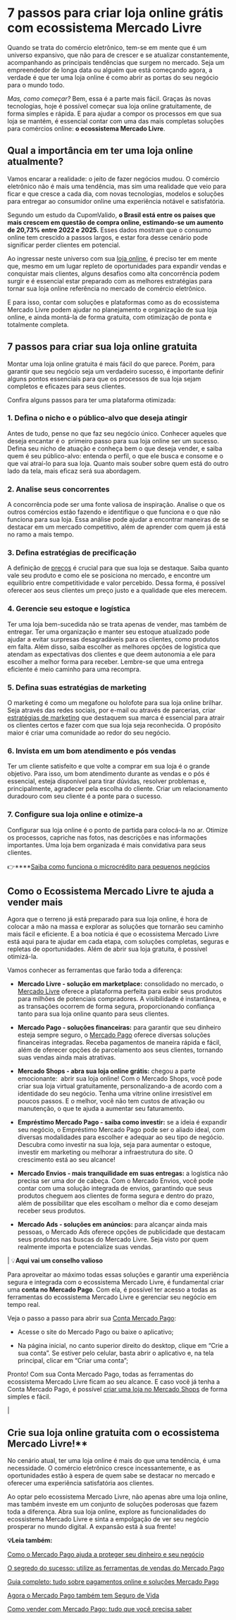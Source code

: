 # 7 passos para criar loja online grátis com ecossistema Mercado Livre

Quando se trata do comércio eletrônico, tem-se em mente que é um universo expansivo, que não para de crescer e se atualizar constantemente, acompanhando as principais tendências que surgem no mercado. Seja um empreendedor de longa data ou alguém que está começando agora, a verdade é que ter uma loja online é como abrir as portas do seu negócio para o mundo todo.

*Mas, como começar?* Bem, essa é a parte mais fácil. Graças às novas tecnologias, hoje é possível começar sua loja online gratuitamente, de forma simples e rápida. E para ajudar a compor os processos em que sua loja se mantém, é essencial contar com uma das mais completas soluções para comércios online: **o ecossistema Mercado Livre**.

## **Qual a importância em ter uma loja online atualmente?**

Vamos encarar a realidade: o jeito de fazer negócios mudou. O comércio eletrônico não é mais uma tendência, mas sim uma realidade que veio para ficar e que cresce a cada dia, com novas tecnologias, modelos e soluções para entregar ao consumidor online uma experiência notável e satisfatória.

Segundo um estudo da CupomValido, **o Brasil está entre os países que mais crescem em questão de compra online, estimando-se um aumento de 20,73% entre 2022 e 2025.** Esses dados mostram que o consumo online tem crescido a passos largos, e estar fora desse cenário pode significar perder clientes em potencial.

Ao ingressar neste universo com sua [loja online](https://meubolso.mercadopago.com.br/por-que-manter-as-informacoes-da-sua-loja-on-line-sempre-atualizadas), é preciso ter em mente que, mesmo em um lugar repleto de oportunidades para expandir vendas e conquistar mais clientes, alguns desafios como alta concorrência podem surgir e é essencial estar preparado com as melhores estratégias para tornar sua loja online referência no mercado de comércio eletrônico.

E para isso, contar com soluções e plataformas como as do ecossistema Mercado Livre podem ajudar no planejamento e organização de sua loja online, e ainda montá-la de forma gratuita, com otimização de ponta e totalmente completa.

## 

## **7 passos para criar sua loja online gratuita**

Montar uma loja online gratuita é mais fácil do que parece. Porém, para garantir que seu negócio seja um verdadeiro sucesso, é importante definir alguns pontos essenciais para que os processos de sua loja sejam completos e eficazes para seus clientes.

Confira alguns passos para ter uma plataforma otimizada:

### **1. Defina o nicho e o público-alvo que deseja atingir**

Antes de tudo, pense no que faz seu negócio único. Conhecer aqueles que deseja encantar é o  primeiro passo para sua loja online ser um sucesso. Defina seu nicho de atuação e conheça bem o que deseja vender, e saiba quem é seu público-alvo: entenda o perfil, o que ele busca e consome e o que vai atraí-lo para sua loja. Quanto mais souber sobre quem está do outro lado da tela, mais eficaz será sua abordagem.

### **2. Analise seus concorrentes**

A concorrência pode ser uma fonte valiosa de inspiração. Analise o que os outros comércios estão fazendo e identifique o que funciona e o que não funciona para sua loja. Essa análise pode ajudar a encontrar maneiras de se destacar em um mercado competitivo, além de aprender com quem já está no ramo a mais tempo.

### **3. Defina estratégias de precificação**

A definição de [preços](https://meubolso.mercadopago.com.br/precificacao-como-calcular-preco-de-venda) é crucial para que sua loja se destaque. Saiba quanto vale seu produto e como ele se posiciona no mercado, e encontre um equilíbrio entre competitividade e valor percebido. Dessa forma, é possível oferecer aos seus clientes um preço justo e a qualidade que eles merecem.

### **4. Gerencie seu estoque e logística**

Ter uma loja bem-sucedida não se trata apenas de vender, mas também de entregar. Ter uma organização e manter seu estoque atualizado pode ajudar a evitar surpresas desagradáveis para os clientes, como produtos em falta. Além disso, saiba escolher as melhores opções de logística que atendam as expectativas dos clientes e que deem autonomia a ele para escolher a melhor forma para receber. Lembre-se que uma entrega eficiente é meio caminho para uma recompra.

### **5. Defina suas estratégias de marketing**

O marketing é como um megafone ou holofote para sua loja online brilhar. Seja através das redes sociais, por e-mail ou através de parcerias, criar [estratégias de marketing](https://meubolso.mercadopago.com.br/estrategias-de-marketing) que destaquem sua marca é essencial para atrair os clientes certos e fazer com que sua loja seja reconhecida. O propósito maior é criar uma comunidade ao redor do seu negócio.

### **6. Invista em um bom atendimento e pós vendas**

Ter um cliente satisfeito e que volte a comprar em sua loja é o grande objetivo. Para isso, um bom atendimento durante as vendas e o pós é essencial, esteja disponível para tirar dúvidas, resolver problemas e, principalmente, agradecer pela escolha do cliente. Criar um relacionamento duradouro com seu cliente é a ponte para o sucesso.

### **7. Configure sua loja online e otimize-a**

Configurar sua loja online é o ponto de partida para colocá-la no ar. Otimize os processos, capriche nas fotos, nas descrições e nas informações importantes. Uma loja bem organizada é mais convidativa para seus clientes.

👉****[Saiba como funciona o microcrédito para pequenos negócios](https://meubolso.mercadopago.com.br/microcredito-gestao-financeira-seu-negocio)

## **Como o Ecossistema Mercado Livre te ajuda a vender mais**

Agora que o terreno já está preparado para sua loja online, é hora de colocar a mão na massa e explorar as soluções que tornarão seu caminho mais fácil e eficiente. E a boa notícia é que o ecossistema Mercado Livre está aqui para te ajudar em cada etapa, com soluções completas, seguras e repletas de oportunidades. Além de abrir sua loja gratuita, é possível otimizá-la.

Vamos conhecer as ferramentas que farão toda a diferença:

- **Mercado Livre - solução em marketplace:** consolidado no mercado, o [Mercado Livre](https://meubolso.mercadopago.com.br/como-vender-no-mercado-livre) oferece a plataforma perfeita para exibir seus produtos para milhões de potenciais compradores. A visibilidade é instantânea, e as transações ocorrem de forma segura, proporcionando confiança tanto para sua loja online quanto para seus clientes.

- **Mercado Pago - soluções financeiras:** para garantir que seu dinheiro esteja sempre seguro, o [Mercado Pago](https://meubolso.mercadopago.com.br/como-funciona-o-mercado-pago) oferece diversas soluções financeiras integradas. Receba pagamentos de maneira rápida e fácil, além de oferecer opções de parcelamento aos seus clientes, tornando suas vendas ainda mais atrativas.

- **Mercado Shops - abra sua loja online grátis:** chegou a parte emocionante:  abrir sua loja online! Com o Mercado Shops, você pode criar sua loja virtual gratuitamente, personalizando-a de acordo com a identidade do seu negócio. Tenha uma vitrine online irresistível em poucos passos. E o melhor, você não tem custos de ativação ou manutenção, o que te ajuda a aumentar seu faturamento. 

- **Empréstimo Mercado Pago - saiba como investir:** se a ideia é expandir seu negócio, o Empréstimo Mercado Pago pode ser o aliado ideal, com diversas modalidades para escolher e adequar ao seu tipo de negócio. Descubra como investir na sua loja, seja para aumentar o estoque, investir em marketing ou melhorar a infraestrutura do site. O crescimento está ao seu alcance!

- **Mercado Envios - mais tranquilidade em suas entregas:** a logística não precisa ser uma dor de cabeça. Com o Mercado Envios, você pode contar com uma solução integrada de envios, garantindo que seus produtos cheguem aos clientes de forma segura e dentro do prazo, além de possibilitar que eles escolham o melhor dia e como desejam receber seus produtos.

- **Mercado Ads - soluções em anúncios:** para alcançar ainda mais pessoas, o Mercado Ads oferece opções de publicidade que destacam seus produtos nas buscas do Mercado Livre. Seja visto por quem realmente importa e potencialize suas vendas.

| 
💡**Aqui vai um conselho valioso**

Para aproveitar ao máximo todas essas soluções e garantir uma experiência segura e integrada com o ecossistema Mercado Livre, é fundamental criar uma **conta no Mercado Pago**. Com ela, é possível ter acesso a todas as ferramentas do ecossistema Mercado Livre e gerenciar seu negócio em tempo real.

Veja o passo a passo para abrir sua [Conta Mercado Pago](https://meubolso.mercadopago.com.br/os-beneficios-da-conta-digital-do-mercado-pago-para-o-seu-e-commerce):

- Acesse o site do Mercado Pago ou baixe o aplicativo;

- Na página inicial, no canto superior direito do desktop, clique em “Crie a sua conta”. Se estiver pelo celular, basta abrir o aplicativo e, na tela principal, clicar em “Criar uma conta”; 

Pronto! Com sua Conta Mercado Pago, todas as ferramentas do ecossistema Mercado Livre ficam ao seu alcance. E caso você já tenha a Conta Mercado Pago, é possível [criar uma loja no Mercado Shops](https://www.mercadoshops.com.br/?utm_source=mercadopago&utm_medium=referral&utm_campaign=hunting_aon&utm_content=blog) de forma simples e fácil.

 |

## **Crie sua loja online gratuita com o ecossistema Mercado Livre!****

No cenário atual, ter uma loja online é mais do que uma tendência, é uma necessidade. O comércio eletrônico cresce incessantemente, e as oportunidades estão à espera de quem sabe se destacar no mercado e oferecer uma experiência satisfatória aos clientes.

Ao optar pelo ecossistema Mercado Livre, não apenas abre uma loja online, mas também investe em um conjunto de soluções poderosas que fazem toda a diferença. Abra sua loja online, explore as funcionalidades do ecossistema Mercado Livre e sinta a empolgação de ver seu negócio prosperar no mundo digital. A expansão está à sua frente!

**💡Leia também:**

[Como o Mercado Pago ajuda a proteger seu dinheiro e seu negócio](https://meubolso.mercadopago.com.br/como-o-mercado-pago-te-ajuda-a-proteger-seu-dinheiro-e-o-seu-negocio)

[O segredo do sucesso: utilize as ferramentas de vendas do Mercado Pago](https://meubolso.mercadopago.com.br/ferramentas-de-vendas-mercado-pago)

[Guia completo: tudo sobre pagamentos online e soluções Mercado Pago](https://meubolso.mercadopago.com.br/guia-completo-tudo-sobre-pagamentos-online)

[Agora o Mercado Pago também tem Seguro de Vida](https://meubolso.mercadopago.com.br/seguro-de-vida-do-mercado-pago)

[Como vender com Mercado Pago: tudo que você precisa saber](https://meubolso.mercadopago.com.br/tudo-que-voce-precisa-saber-para-vender-com-mercado-pago)